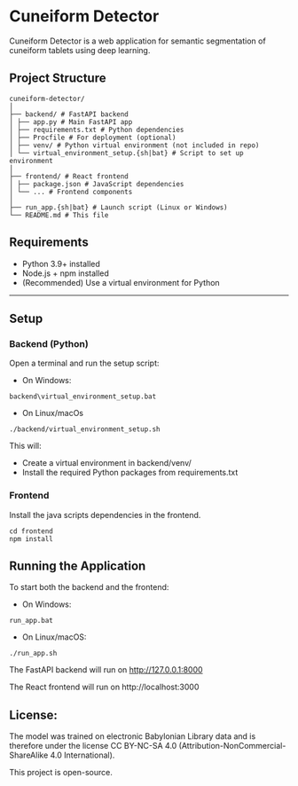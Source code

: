 # Cuneiform Detector

Cuneiform Detector is a web application for semantic segmentation of cuneiform tablets using deep learning.

## Project Structure

```
cuneiform-detector/
│
├── backend/ # FastAPI backend
│ ├── app.py # Main FastAPI app
│ ├── requirements.txt # Python dependencies
│ ├── Procfile # For deployment (optional)
│ ├── venv/ # Python virtual environment (not included in repo)
│ └── virtual_environment_setup.{sh|bat} # Script to set up environment
│
├── frontend/ # React frontend
│ ├── package.json # JavaScript dependencies
│ └── ... # Frontend components
│
├── run_app.{sh|bat} # Launch script (Linux or Windows)
└── README.md # This file
```

## Requirements

- Python 3.9+ installed
- Node.js + npm installed
- (Recommended) Use a virtual environment for Python

---

## Setup

### Backend (Python)

Open a terminal and run the setup script:

* On Windows:
```
backend\virtual_environment_setup.bat
```
* On Linux/macOs
```
./backend/virtual_environment_setup.sh
```
This will:

* Create a virtual environment in backend/venv/
* Install the required Python packages from requirements.txt

### Frontend

Install the java scripts dependencies in the frontend.
```
cd frontend
npm install
```

## Running the Application

To start both the backend and the frontend:
* On Windows:
```
run_app.bat
```
* On Linux/macOS:
```
./run_app.sh
```

The FastAPI backend will run on http://127.0.0.1:8000

The React frontend will run on http://localhost:3000


## License:
The model was trained on electronic Babylonian Library data and is therefore under the license CC BY-NC-SA 4.0 (Attribution-NonCommercial-ShareAlike 4.0 International). 

This project is open-source.